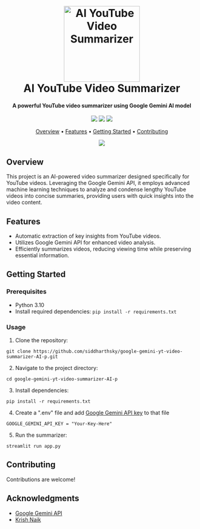 <h1 align="center">
  <br>
  <a href="https://github.com/siddharthsky/google-gemini-yt-video-summarizer-AI-p"><img src="https://i.imgur.com/Jk1wxO3.png" alt="AI YouTube Video Summarizer" width="200"></a>
  <br>
  AI YouTube Video Summarizer
  <br>
</h1>

<h4 align="center">A powerful YouTube video summarizer using Google Gemini AI model</h4>

<p align="center">
  <a href="https://github.com/siddharthsky/google-gemini-yt-video-summarizer-AI-p/issues"><img src="https://img.shields.io/github/issues/siddharthsky/google-gemini-yt-video-summarizer-AI-p"></a> 
  <a href="https://github.com/siddharthsky/google-gemini-yt-video-summarizer-AI-p/stargazers"><img src="https://img.shields.io/github/stars/siddharthsky/google-gemini-yt-video-summarizer-AI-p"></a>

  <a href="https://github.com/siddharthsky/google-gemini-yt-video-summarizer-AI-p/blob/main/LICENSE">
    <img src="https://img.shields.io/badge/License-MIT-blue.svg">
  </a>
</p>

<p align="center">
  <a href="#overview">Overview</a> •
  <a href="#features">Features</a> •
  <a href="#getting-started">Getting Started</a> •
  <a href="#getting-started">Contributing</a> 
 
</p>

<p align="center">
  <a href="https://github.com/siddharthsky/google-gemini-yt-video-summarizer-AI-p"><img src="https://raw.githubusercontent.com/siddharthsky/google-gemini-yt-video-summarizer-AI-p/main/research/demo2.gif" ></a>
</p>




## Overview

This project is an AI-powered video summarizer designed specifically for YouTube videos. Leveraging the Google Gemini API, it employs advanced machine learning techniques to analyze and condense lengthy YouTube videos into concise summaries, providing users with quick insights into the video content.


## Features

- Automatic extraction of key insights from YouTube videos.
- Utilizes Google Gemini API for enhanced video analysis.
- Efficiently summarizes videos, reducing viewing time while preserving essential information.

## Getting Started

### Prerequisites

- Python 3.10
- Install required dependencies: `pip install -r requirements.txt`

### Usage

1. Clone the repository:
```
git clone https://github.com/siddharthsky/google-gemini-yt-video-summarizer-AI-p.git
```
2. Navigate to the project directory:
```
cd google-gemini-yt-video-summarizer-AI-p
```
3. Install dependencies:
```
pip install -r requirements.txt
```
4. Create a ".env" file and add [Google Gemini API key](https://makersuite.google.com/app/apikey) to that file
```
GOOGLE_GEMINI_API_KEY = "Your-Key-Here"
```
5. Run the summarizer:
```
streamlit run app.py
```

## Contributing

Contributions are welcome! 

## Acknowledgments

- [Google Gemini API](https://ai.google.dev/) 
- [Krish Naik](https://www.youtube.com/user/krishnaik06) 
